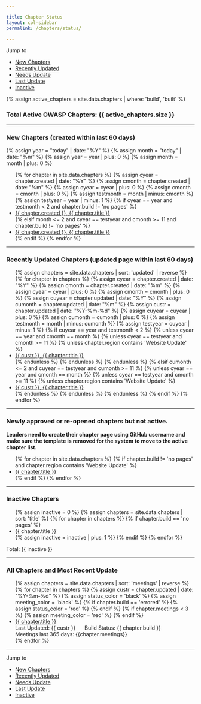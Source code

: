 ```yaml
---

title: Chapter Status
layout: col-sidebar
permalink: /chapters/status/

---
```


Jump to 
* [New Chapters](#new)
* [Recently Updated](#updated)
* [Needs Update](#needs_update)
* [Last Update](#last-update)
* [Inactive](#inactive)

{% assign active_chapters = site.data.chapters | where: 'build', 'built' %}

### Total Active OWASP Chapters: {{ active_chapters.size }}


----
<section id='new'></section>

### New Chapters (created within last 60 days)
{% assign year = "today" | date: "%Y" %}
{% assign month = "today" | date: "%m" %}
{% assign year = year | plus: 0 %}
{% assign month = month | plus: 0 %}
<ul>
{% for chapter in site.data.chapters %}
    {% assign cyear = chapter.created | date: "%Y" %}
    {% assign cmonth = chapter.created | date: "%m" %}
    {% assign cyear = cyear | plus: 0 %}
    {% assign cmonth = cmonth | plus: 0 %}
    {% assign testmonth = month | minus: cmonth %}
    {% assign testyear = year | minus: 1 %}
    {% if cyear == year and testmonth  < 2 and chapter.build != 'no pages' %} 
        <li><a href='{{ chapter.url }}'>{{ chapter.created }}, {{ chapter.title }}</a></li>
    {% elsif month <= 2 and cyear == testyear and cmonth >= 11 and chapter.build != 'no pages' %}
        <li><a href='{{ chapter.url }}'>{{ chapter.created }}, {{ chapter.title }}</a></li>
    {% endif %}
{% endfor %}
</ul>

----
<section id='updated'></section>

### Recently Updated Chapters (updated page within last 60 days)
<ul>
{% assign chapters = site.data.chapters | sort: 'updated' | reverse %}
{% for chapter in chapters %}
    {% assign cyear = chapter.created | date: "%Y" %}
    {% assign cmonth = chapter.created | date: "%m" %}
    {% assign cyear = cyear | plus: 0 %}
    {% assign cmonth = cmonth | plus: 0 %}
    {% assign cuyear = chapter.updated | date: "%Y" %}
    {% assign cumonth = chapter.updated | date: "%m" %}
    {% assign custr = chapter.updated | date: "%Y-%m-%d" %}
    {% assign cuyear = cuyear | plus: 0 %}
    {% assign cumonth = cumonth | plus: 0 %}
    {% assign testmonth = month | minus: cumonth %}
    {% assign testyear = cuyear | minus: 1 %}
    {% if cuyear == year and testmonth < 2 %}
       {% unless cyear == year and cmonth == month %}
            {% unless  cyear == testyear and cmonth >= 11 %}
                {% unless chapter.region contains 'Website Update' %}
                    <li><a href='{{ chapter.url }}'>{{ custr }}, {{ chapter.title }}</a></li>
                {% endunless %}
            {% endunless %}
       {% endunless %}
    {% elsif cumonth <= 2 and  cuyear == testyear and cumonth >= 11  %}
        {% unless cyear == year and cmonth == month %}
            {% unless  cyear == testyear and cmonth >= 11 %}
                {% unless chapter.region contains 'Website Update' %}
                    <li><a href='{{ chapter.url }}'>{{ custr }}, {{ chapter.title }}</a></li>
                {% endunless %}
            {% endunless %}
        {% endunless %}
    {% endif %}
{% endfor %}
</ul>

----
<section id='needs_update'></section>

### Newly approved or re-opened chapters but not active. 
 <strong> Leaders need to create their chapter page using GitHub username and make sure the template is removed for the system to move to the active chapter list.</strong>
<ul>
{% for chapter in site.data.chapters %}
    {% if chapter.build != 'no pages' and chapter.region contains 'Website Update' %} 
        <li><a href='{{ chapter.url }}'>{{ chapter.title }}</a></li>
    {% endif %}
{% endfor %}
</ul>

----
<section id='inactive'></section>

### Inactive Chapters 
<ul>
{% assign inactive = 0 %}
{% assign chapters = site.data.chapters | sort: 'title' %}
{% for chapter in chapters %}
  {% if chapter.build == 'no pages' %}
    <li>{{ chapter.title }}</li>
    {% assign inactive = inactive | plus: 1 %}
  {% endif %}
{% endfor %}
</ul>
Total: {{ inactive }}
    
---
<section id='last-update'></section>

### All Chapters and Most Recent Update
<ul>
{% assign chapters = site.data.chapters | sort: 'meetings' | reverse %}
{% for chapter in chapters %}
    {% assign custr = chapter.updated | date: "%Y-%m-%d" %}
    {% assign status_color = 'black' %}
    {% assign meeting_color = 'black' %}
    {% if chapter.build == 'errored' %}
       {% assign status_color = 'red' %}
    {% endif %}
    {% if chapter.meetings < 3 %}
       {% assign meeting_color = 'red' %}
    {% endif %}
      <li><div style='display:block;'><a href='{{ chapter.url }}'>{{ chapter.title }}</a></div>
      <div style='float:left;padding-right:24px;'>Last Updated: {{ custr }}</div>
      <div style='display:block;'><span style='color:{{status_color}};'>Build Status: {{ chapter.build }} </span></div>
      <div style='display:block;'><span style='color:{{meeting_color}};'>Meetings last 365 days: {{chapter.meetings}}</span></div></li>
{% endfor %}
</ul>

---
Jump to 
* [New Chapters](#new)
* [Recently Updated](#updated)
* [Needs Update](#needs_update)
* [Last Update](#last-update)
* [Inactive](#inactive)
